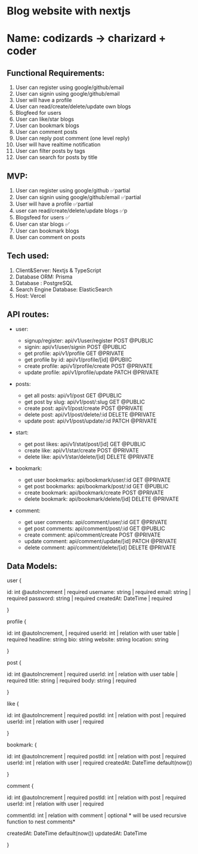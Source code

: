 # Blog website with nextjs

# Name: codizards -> charizard + coder

## Functional Requirements:

1. User can register using google/github/email
2. User can signin using google/github/email
3. User will have a profile
4. User can read/create/delete/update own blogs
5. Blogfeed for users
6. User can like/star blogs
7. User can bookmark blogs
8. User can comment posts
9. User can reply post comment (one level reply)
10. User will have realtime notification
11. User can filter posts by tags
12. User can search for posts by title

## MVP:

1. User can register using google/github ✅partial
2. User can signin using google/github/email ✅partial
3. User will have a profile ✅partial
4. user can read/create/delete/update blogs ✅p
5. Blogsfeed for users ✅
6. User can star blogs ✅
7. User can bookmark blogs
8. User can comment on posts

## Tech used:

1. Client&Server: Nextjs & TypeScript
2. Database ORM: Prisma
3. Database : PostgreSQL
4. Search Engine Database: ElasticSearch
5. Host: Vercel

## API routes:

- user:

  - signup/register: api/v1/user/register POST @PUBLIC
  - signin: api/v1/user/signin POST @PUBLIC
  - get profile: api/v1/profile GET @PRIVATE
  - get profile by id: api/v1/profile/[id] @PUBlIC
  - create profile: api/v1/profile/create POST @PRIVATE
  - update profile: api/v1/profile/update PATCH @PRIVATE

- posts:

  - get all posts: api/v1/post GET @PUBLIC
  - get post by slug: api/v1/post/:slug GET @PUBLIC
  - create post: api/v1/post/create POST @PRIVATE
  - delete post: api/v1/post/delete/:id DELETE @PRIVATE
  - update post: api/v1/post/update/:id PATCH @PRIVATE

- start:

  - get post likes: api/v1/stat/post/[id] GET @PUBLIC
  - create like: api/v1/star/create POST @PRIVATE
  - delete like: api/v1/star/delete/[id] DELETE @PRIVATE

- bookmark:

  - get user bookmarks: api/bookmark/user/:id GET @PRIVATE
  - get post bookmarks: api/bookmark/post/:id GET @PUBLIC
  - create bookmark: api/bookmark/create POST @PRIVATE
  - delete bookmark: api/bookmark/delete/[id] DELETE @PRIVATE

- comment:

  - get user comments: api/comment/user/:id GET @PRIVATE
  - get post comments: api/comment/post/:id GET @PUBLIC
  - create comment: api/comment/create POST @PRIVATE
  - update comment: api/comment/update/[id] PATCH @PRIVATE
  - delete comment: api/comment/delete/[id] DELETE @PRIVATE

## Data Models:

user {

id: int @autoIncrement | required
username: string | required
email: string | required
password: string | required
createdAt: DateTime | required

}

profile {

id: int @autoIncrement, | required
userId: int | relation with user table | required
headline: string
bio: string
website: string
location: string

}

post {

id: int @autoIncrement | required
userId: int | relation with user table | required
title: string | required
body: string | required

}

like {

id: int @autoIncrement | required
postId: int | relation with post | required
userId: int | relation with user | required

}

bookmark: {

id: int @autoIncrement | required
postId: int | relation with post | required
userId: int | relation with user | required
createdAt: DateTime default(now())

}

comment {

id: int @autoIncrement | required
postId: int | relation with post | required
userId: int | relation with user | required

commentId: int | relation with comment | optional \* will be used recursive function to nest comments\*

createdAt: DateTime default(now())
updatedAt: DateTime

}
